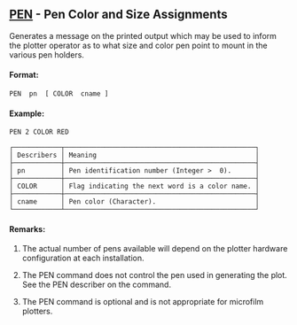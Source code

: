 ## [PEN](https://nexus.hexagon.com/documentationcenter/bundle/MSC_Nastran_2022.4/page/Nastran_Combined_Book/qrg/casecontrol4b/TOC.PEN.xhtml) - Pen Color and Size Assignments

Generates a message on the printed output which may be used to inform the plotter operator as to what size and color pen point to mount in the various pen holders.

#### Format:

```nastran
PEN  pn  [ COLOR  cname ]
```

#### Example:

```nastran
PEN 2 COLOR RED
```

```text
┌────────────┬────────────────────────────────────────────────┐
│ Describers │ Meaning                                        │
├────────────┼────────────────────────────────────────────────┤
│ pn         │ Pen identification number (Integer >  0).      │
├────────────┼────────────────────────────────────────────────┤
│ COLOR      │ Flag indicating the next word is a color name. │
├────────────┼────────────────────────────────────────────────┤
│ cname      │ Pen color (Character).                         │
└────────────┴────────────────────────────────────────────────┘
```

#### Remarks:

1. The actual number of pens available will depend on the plotter hardware configuration at each installation.

2. The PEN command does not control the pen used in generating the plot. See the PEN describer on the   command.

3. The PEN command is optional and is not appropriate for microfilm plotters.

